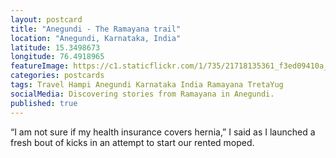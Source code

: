 ```yaml
---
layout: postcard
title: "Anegundi - The Ramayana trail"
location: "Anegundi, Karnataka, India"
latitude: 15.3498673
longitude: 76.4918965
featureImage: https://c1.staticflickr.com/1/735/21718135361_f3ed09410a_b.jpg
categories: postcards
tags: Travel Hampi Anegundi Karnataka India Ramayana TretaYug
socialMedia: Discovering stories from Ramayana in Anegundi.
published: true
---
```


“I am not sure if my health insurance covers hernia,” I said as I launched a fresh bout of kicks in an attempt to start our rented moped.